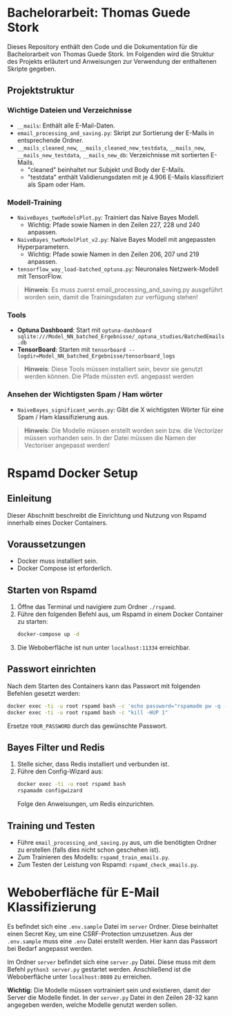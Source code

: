 
# Bachelorarbeit: Thomas Guede Stork

Dieses Repository enthält den Code und die Dokumentation für die Bachelorarbeit von Thomas Guede Stork. Im Folgenden wird die Struktur des Projekts erläutert und Anweisungen zur Verwendung der enthaltenen Skripte gegeben.

## Projektstruktur

### Wichtige Dateien und Verzeichnisse

- `__mails`: Enthält alle E-Mail-Daten.
- `email_processing_and_saving.py`: Skript zur Sortierung der E-Mails in entsprechende Ordner.
- `__mails_cleaned_new`, `__mails_cleaned_new_testdata`, `__mails_new`, `__mails_new_testdata`, `__mails_new_db`: Verzeichnisse mit sortierten E-Mails.
  - "cleaned" beinhaltet nur Subjekt und Body der E-Mails.
  - "testdata" enthält Validierungsdaten mit je 4.906 E-Mails klassifiziert als Spam oder Ham.

### Modell-Training

- `NaiveBayes_twoModelsPlot.py`: Trainiert das Naive Bayes Modell.
  - Wichtig: Pfade sowie Namen in den Zeilen 227, 228 und 240 anpassen.
- `NaiveBayes_twoModelPlot_v2.py`: Naive Bayes Modell mit angepassten Hyperparametern.
  - Wichtig: Pfade sowie Namen in den Zeilen 206, 207 und 219 anpassen.
- `tensorflow_way_load-batched_optuna.py`: Neuronales Netzwerk-Modell mit TensorFlow.

> **Hinweis**: Es muss zuerst email_processing_and_saving.py ausgeführt worden sein, damit die Trainingsdaten zur verfügung stehen!



### Tools

- **Optuna Dashboard**: Start mit `optuna-dashboard sqlite:///Model_NN_batched_Ergebnisse/_optuna_studies/BatchedEmails.db`
- **TensorBoard**: Starten mit `tensorboard --logdir=Model_NN_batched_Ergebnisse/tensorboard_logs`

> **Hinweis**: Diese Tools müssen installiert sein, bevor sie genutzt werden können. Die Pfade müssten evtl. angepasst werden


### Ansehen der Wichtigsten Spam / Ham wörter

- `NaiveBayes_significant_words.py`: Gibt die X wichtigsten Wörter für eine Spam / Ham klassifizierung aus.

> **Hinweis**: Die Modelle müssen erstellt worden sein bzw. die Vectorizer müssen vorhanden sein. In der Datei müssen die Namen der Vectoriser angepasst werden!

# Rspamd Docker Setup

## Einleitung

Dieser Abschnitt beschreibt die Einrichtung und Nutzung von Rspamd innerhalb eines Docker Containers.

## Voraussetzungen

- Docker muss installiert sein.
- Docker Compose ist erforderlich.

## Starten von Rspamd

1. Öffne das Terminal und navigiere zum Ordner `./rspamd`.
2. Führe den folgenden Befehl aus, um Rspamd in einem Docker Container zu starten:
   ```sh
   docker-compose up -d
   ```
3. Die Weboberfläche ist nun unter `localhost:11334` erreichbar.

## Passwort einrichten

Nach dem Starten des Containers kann das Passwort mit folgenden Befehlen gesetzt werden:
```sh
docker exec -ti -u root rspamd bash -c 'echo password="rspamadm pw -q -p YOUR_PASSWORD" > /etc/rspamd/local.d/worker-controller.inc'
docker exec -ti -u root rspamd bash -c "kill -HUP 1"
```
Ersetze `YOUR_PASSWORD` durch das gewünschte Passwort.

## Bayes Filter und Redis

1. Stelle sicher, dass Redis installiert und verbunden ist.
2. Führe den Config-Wizard aus:
   ```sh
   docker exec -ti -u root rspamd bash
   rspamadm configwizard
   ```
   Folge den Anweisungen, um Redis einzurichten.

## Training und Testen

- Führe `email_processing_and_saving.py` aus, um die benötigten Ordner zu erstellen (falls dies nicht schon geschehen ist).
- Zum Trainieren des Modells: `rspamd_train_emails.py`.
- Zum Testen der Leistung von Rspamd: `rspamd_check_emails.py`.



# Weboberfläche für E-Mail Klassifizierung

Es befindet sich eine `.env.sample` Datei im `server` Ordner. Diese beinhaltet einen Secret Key, um eine CSRF-Protection umzusetzen. Aus der `.env.sample` muss eine `.env` Datei erstellt werden. Hier kann das Passwort bei Bedarf angepasst werden.


Im Ordner `server` befindet sich eine `server.py` Datei. Diese muss mit dem Befehl `python3 server.py` gestartet werden. Anschließend ist die Weboberfläche unter `localhost:8080` zu erreichen.

**Wichtig:** Die Modelle müssen vortrainiert sein und existieren, damit der Server die Modelle findet. In der `server.py` Datei in den Zeilen 28-32 kann angegeben werden, welche Modelle genutzt werden sollen.
